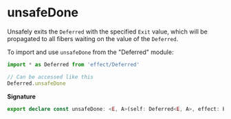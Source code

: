 # unsafeDone

Unsafely exits the `Deferred` with the specified `Exit` value, which will be
propagated to all fibers waiting on the value of the `Deferred`.

To import and use `unsafeDone` from the "Deferred" module:

```ts
import * as Deferred from 'effect/Deferred'

// Can be accessed like this
Deferred.unsafeDone
```

**Signature**

```ts
export declare const unsafeDone: <E, A>(self: Deferred<E, A>, effect: Effect.Effect<never, E, A>) => void
```
